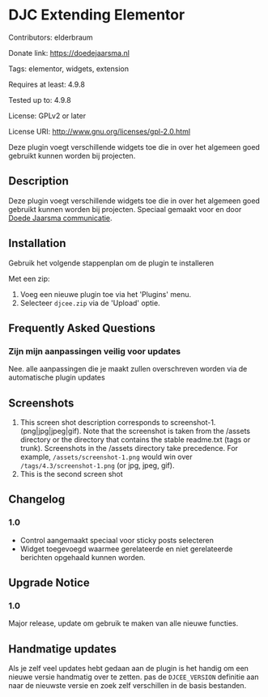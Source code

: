 # DJC Extending Elementor
Contributors: elderbraum

Donate link: https://doedejaarsma.nl

Tags: elementor, widgets, extension

Requires at least: 4.9.8

Tested up to: 4.9.8

License: GPLv2 or later

License URI: http://www.gnu.org/licenses/gpl-2.0.html

Deze plugin voegt verschillende widgets toe die in over het algemeen goed gebruikt kunnen worden bij projecten.

## Description


Deze plugin voegt verschillende widgets toe die in over het algemeen goed gebruikt kunnen worden bij projecten. 
Speciaal gemaakt voor en door [Doede Jaarsma communicatie](https://www.doedejaarsma.nl). 

## Installation

Gebruik het volgende stappenplan om de plugin te installeren

Met een zip:

1. Voeg een nieuwe plugin toe via het 'Plugins' menu.
2. Selecteer `djcee.zip` via de 'Upload' optie.

## Frequently Asked Questions

### Zijn mijn aanpassingen veilig voor updates

Nee. alle aanpassingen die je maakt zullen overschreven worden via de automatische plugin updates


## Screenshots

1. This screen shot description corresponds to screenshot-1.(png|jpg|jpeg|gif). Note that the screenshot is taken from
the /assets directory or the directory that contains the stable readme.txt (tags or trunk). Screenshots in the /assets
directory take precedence. For example, `/assets/screenshot-1.png` would win over `/tags/4.3/screenshot-1.png`
(or jpg, jpeg, gif).
2. This is the second screen shot

## Changelog

### 1.0
* Control aangemaakt speciaal voor sticky posts selecteren
* Widget toegevoegd waarmee gerelateerde en niet gerelateerde berichten opgehaald kunnen worden.

## Upgrade Notice

### 1.0
Major release, update om gebruik te maken van alle nieuwe functies.


## Handmatige updates

Als je zelf veel updates hebt gedaan aan de plugin is het handig om een nieuwe versie handmatig over te zetten. pas de
`DJCEE_VERSION` definitie aan naar de nieuwste versie en zoek zelf verschillen in de basis bestanden.